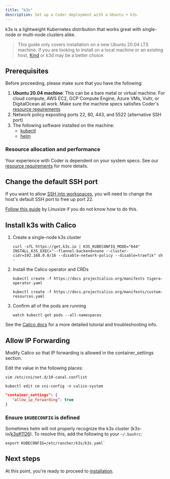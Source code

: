 ```yaml
---
title: "k3s"
description: Set up a Coder deployment with a Ubuntu + k3s
---
```


k3s is a lightweight Kubernetes distribution that works great with single-node
or multi-node clusters alike.

> This guide only covers installation on a new Ubuntu 20.04 LTS machine. If you
> are looking to install on a local machine or an existing host,
> [Kind](./kind.md) or k3d may be a better choice.

## Prerequisites

Before proceeding, please make sure that you have the following:

1. **Ubuntu 20.04 machine**: This can be a bare metal or virtual machine. For
   cloud compute, AWS EC2, GCP Compute Engine, Azure VMs, Vultr, or DigitalOcean
   all work. Make sure the machine specs satisfies Coder's
   [resource requirements](../requirements.md)
1. Network policy exposting ports 22, 80, 443, and 5522 (alternative SSH port)
1. The following software installed on the machine:
   - [kubectl](https://kubernetes.io/docs/tasks/tools/install-kubectl-linux/)
   - [helm](https://helm.sh/docs/intro/install/)

### Resource allocation and performance

Your experience with Coder is dependent on your system specs. See our
[resource requirements](../requirements.md) for more details.

## Change the default SSH port

If you want to allow
[SSH into workspaces](https://coder.com/docs/coder/v1.20/workspaces/ssh), you
will need to change the host's default SSH port to free up port 22.

[Follow this guide](https://linuxize.com/post/how-to-change-ssh-port-in-linux/)
by Linuxize if you do not know how to do this.

## Install k3s with Calico

1. Create a single-node k3s cluster

   ```console
   curl -sfL https://get.k3s.io | K3S_KUBECONFIG_MODE="644" INSTALL_K3S_EXEC="--flannel-backend=none --cluster-cidr=192.168.0.0/16 --disable-network-policy --disable=traefik" sh -
   ```

1. Install the Calico operator and CRDs

   ```console
   kubectl create -f https://docs projectcalico.org/manifests tigera-operator.yaml

   kubectl create -f https://docs.projectcalico.org/manifests/custom-resources.yaml
   ```

1. Confirm all of the pods are running

   ```console
   watch kubectl get pods --all-namespaces
   ```

See the
[Calico docs](https://docs.projectcalico.org/getting-started/kubernetes/k3s/quickstart)
for a more detailed tutorial and troubleshooting info.

## Allow IP Forwarding

Modify Calico so that IP forwarding is allowed in the container_settings
section.

Edit the value in the following places:

```console
vim /etc/cni/net.d/10-canal.conflist

kubectl edit cm cni-config -n calico-system
```

```json
"container_settings": {
   "allow_ip_forwarding": true
}
```

### Ensure `$KUBECONFIG` is defined

Sometimes helm will not properly recognize the k3s cluster
(k3s-io/[k3s#1126](k3s#1126)). To resolve this, add the following to your
`~/.bashrc`:

```console
export KUBECONFIG=/etc/rancher/k3s/k3s.yaml`
```

## Next steps

At this point, you're ready to proceed to [installation](../installation.md).
